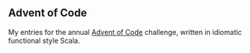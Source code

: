 ## Advent of Code

My entries for the annual [Advent of Code](https://adventofcode.com/) challenge, written in idiomatic functional style Scala.